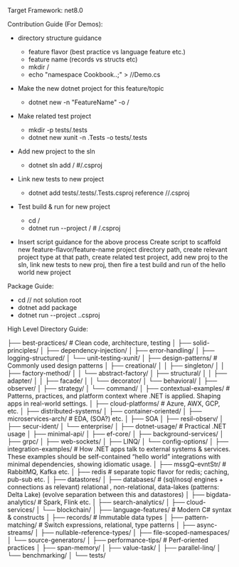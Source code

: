
Target Framework: net8.0

Contribution Guide (For Demos):
- directory structure guidance
    - feature flavor (best practice vs language feature etc.)
    - feature name (records vs structs etc)
    - mkdir <feature-flavor>/<feature-name>
    - echo "namespace Cookbook.<FeatureFlavor>.<FeatureName>;" > <feature-flavor>/<feature-name>/Demo.cs
- Make the new dotnet project for this feature/topic
    - dotnet new <project-type> -n "FeatureName" -o <feature-flavor>/<feature-name>
- Make related test project
    - mkdir -p tests/<feature-name>.tests
    - dotnet new xunit -n <FeatureName>.Tests -o tests/<feature-name>.tests
- Add new project to the sln 
    - dotnet sln add <feature-flavor>/<feature-name> #/<Feature>.csproj
- Link new tests to new project
    - dotnet add tests/<Feature>.tests/<Feature>.Tests.csproj reference <feature-flavor>/<feature-name>/<Feature>.csproj
- Test build & run for new project
    - cd <feature-flavor>/<feature-name>
    - dotnet run --project <feature-flavor>/<feature-name> # /<Feature>.csproj


- Insert script guidance for the above process Create script to scaffold new feature-flavor/feature-name project directory path, create relevant project type at that path, create related test project, add new proj to the sln, link new tests to new proj, then fire a test build and run of the hello world new project


Package Guide:
- cd <project-root> // not solution root
- dotnet add package <package-name>
- dotnet run --project \.<project-name>.csproj


High Level Directory Guide:

├── best-practices/             # Clean code, architecture, testing
│   ├── solid-principles/
│   ├── dependency-injection/
│   ├── error-handling/
│   ├── logging-structured/
│   └── unit-testing-xunit/
│
├── design-patterns/            # Commonly used design patterns
│   ├── creational/
│   │   ├── singleton/
│   │   ├── factory-method/
│   │   └── abstract-factory/
│   ├── structural/
│   │   ├── adapter/
│   │   ├── facade/
│   │   └── decorator/
│   └── behavioral/
│       ├── observer/
│       ├── strategy/
│       └── command/
│
├── contextual-examples/        # Patterns, practices, and platform context where .NET is applied. Shaping apps in real-world settings.
│   ├── cloud-platforms/            # Azure, AWX, GCP, etc.
│   ├── distributed-systems/
│   ├── container-oriented/
│   ├── microservices-arch/         # EDA, (SOA?) etc.
│   ├── SOA
│   ├── resil-observ/
│   ├── secur-ident/
│   └── enterprise/
│
├── dotnet-usage/               # Practical .NET usage
│   ├── minimal-api/
│   ├── ef-core/
│   ├── background-services/
│   ├── grpc/
│   ├── web-sockets/
│   ├── LINQ/
│   └── config-options/
│
├── integration-examples/       # How .NET apps talk to external systems & services. These examples should be self-contained “hello world” integrations with minimal dependencies, showing idiomatic usage.
│   ├── mssgQ-evntStr/              # RabbitMQ, Kafka etc.
│   ├── redis                       # separate topic flavor for redis; caching, pub-sub etc.
│   ├── datastores/
│   ├── databases/                  # (sql/nosql engines + connections as relevant) relational , non-relational, data-lakes (patterns: Delta Lake) (evolve separation between this and datastores)
│   ├── bigdata-analytics/          # Spark, Flink etc.
│   ├── search-analytics/
│   ├── cloud-services/
│   └── blockchain/
│
├── language-features/          # Modern C# syntax & constructs
│   ├── records/                # Immutable data types
│   ├── pattern-matching/       # Switch expressions, relational, type patterns
│   ├── async-streams/
│   ├── nullable-reference-types/
│   ├── file-scoped-namespaces/
│   └── source-generators/
│
├── performance-tips/           # Perf-oriented practices
│   ├── span-memory/
│   ├── value-task/
│   ├── parallel-linq/
│   └── benchmarking/
│
└── tests/